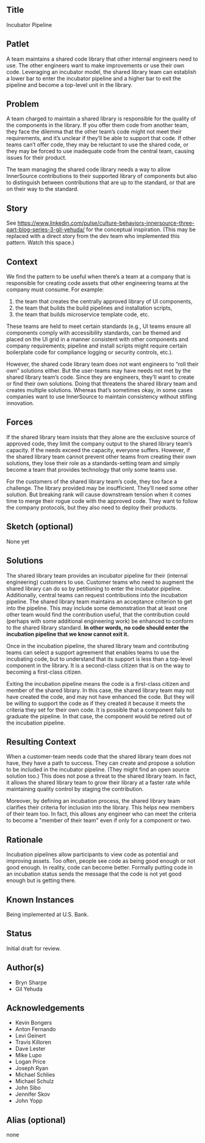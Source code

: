 ## Title

Incubator Pipeline

## Patlet

A team maintains a shared code library that other internal engineers need to use. The other engineers want to make improvements or use their own code. Leveraging an incubator model, the shared library team can establish a lower bar to enter the incubator pipeline and a higher bar to exit the pipeline and become a top-level unit in the library.

## Problem

A team charged to maintain a shared library is responsible for the quality of the components in the library. If you offer them code from another team, they face the dilemma that the other team’s code might not meet their requirements, and it’s unclear if they’ll be able to support that code. If other teams can’t offer code, they may be reluctant to use the shared code, or they may be forced to use inadequate code from the central team, causing issues for their product. 

The team managing the shared code library needs a way to allow InnerSource contributions to their supported library of components but also to distinguish between contributions that are up to the standard, or that are on their way to the standard.

## Story

See https://www.linkedin.com/pulse/culture-behaviors-innersource-three-part-blog-series-3-gil-yehuda/ for the conceptual inspiration. (This may be replaced with a direct story from the dev team who implemented this pattern. Watch this space.)

## Context

We find the pattern to be useful when there’s a team at a company that is responsible for creating code assets that other engineering teams at the company must consume. For example: 
1.	the team that creates the centrally approved library of UI components, 
1.	the team that builds the build pipelines and installation scripts, 
1.	the team that builds microservice template code, etc. 

These teams are held to meet certain standards (e.g., UI teams ensure all components comply with accessibility standards, can be themed and placed on the UI grid in a manner consistent with other components and company requirements; pipeline and install scripts might require certain boilerplate code for compliance logging or security controls, etc.).

However, the shared code library team does not want engineers to “roll their own” solutions either. But the user-teams may have needs not met by the shared library team’s code. Since they are engineers, they’ll want to create or find their own solutions. Doing that threatens the shared library team and creates multiple solutions. Whereas that’s sometimes okay, in some cases companies want to use InnerSource to maintain consistency without stifling innovation.  

## Forces

If the shared library team insists that they alone are the exclusive source of approved code, they limit the company output to the shared library team’s capacity. If the needs exceed the capacity, everyone suffers. However, if the shared library team cannot prevent other teams from creating their own solutions, they lose their role as a standards-setting team and simply become a team that provides technology that only some teams use.

For the customers of the shared library team’s code, they too face a challenge. The library provided may be insufficient. They’ll need some other solution. But breaking rank will cause downstream tension when it comes time to merge their rogue code with the approved code. They want to follow the company protocols, but they also need to deploy their products.

## Sketch (optional)

None yet

## Solutions

The shared library team provides an incubator pipeline for their (internal engineering) customers to use. Customer teams who need to augment the shared library can do so by petitioning to enter the incubator pipeline. Additionally, central teams can request contributions into the incubation pipeline. The shared library team maintains an acceptance criterion to get into the pipeline. This may include some demonstration that at least one other team would find the contribution useful, that the contribution could (perhaps with some additional engineering work) be enhanced to conform to the shared library standard. **In other words, no code should enter the incubation pipeline that we know cannot exit it.**

Once in the incubation pipeline, the shared library team and contributing teams can select a support agreement that enables teams to use the incubating code, but to understand that its support is less than a top-level component in the library. It is a second-class citizen that is on the way to becoming a first-class citizen.

Exiting the incubation pipeline means the code is a first-class citizen and member of the shared library. In this case, the shared library team may not have created the code, and may not have enhanced the code. But they will be willing to support the code as if they created it because it meets the criteria they set for their own code. It is possible that a component fails to graduate the pipeline. In that case, the component would be retired out of the incubation pipeline.

## Resulting Context

When a customer-team needs code that the shared library team does not have, they have a path to success. They can create and propose a solution to be included in the incubator pipeline. (They might find an open source solution too.) This does not pose a threat to the shared library team. In fact, it allows the shared library team to grow their library at a faster rate while maintaining quality control by staging the contribution. 

Moreover, by defining an incubation process, the shared library team clarifies their criteria for inclusion into the library. This helps new members of their team too. In fact, this allows any engineer who can meet the criteria to become a "member of their team" even if only for a component or two.

## Rationale

Incubation pipelines allow participants to view code as potential and improving assets. Too often, people see code as being good enough or not good enough. In reality, code can become better. Formally putting code in an incubation status sends the message that the code is not yet good enough but is getting there.

## Known Instances

Being implemented at U.S. Bank.

## Status

Initial draft for review.

## Author(s)

* Bryn Sharpe
* Gil Yehuda

## Acknowledgements

* Kevin Bongers
* Anton Fernando
* Levi Geinert
* Travis Killoren
* Dave Lester
* Mike Lupo
* Logan Price
* Joseph Ryan
* Michael Schlies
* Michael Schulz
* John Sibo
* Jennifer Skov
* John Yopp

## Alias (optional)
none
